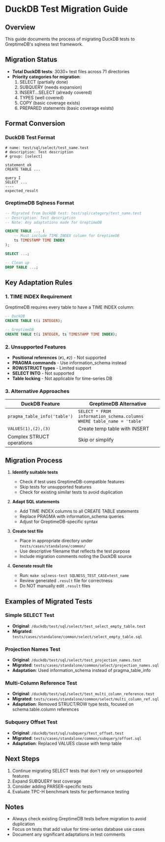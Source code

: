 # DuckDB Test Migration Guide

## Overview
This guide documents the process of migrating DuckDB tests to GreptimeDB's sqlness test framework.

## Migration Status
- **Total DuckDB tests**: 3030+ test files across 71 directories
- **Priority categories for migration**:
  1. SELECT (partially done)
  2. SUBQUERY (needs expansion)
  3. INSERT...SELECT (already covered)
  4. TYPES (well covered)
  5. COPY (basic coverage exists)
  6. PREPARED statements (basic coverage exists)

## Format Conversion

### DuckDB Test Format
```
# name: test/sql/select/test_name.test
# description: Test description
# group: [select]

statement ok
CREATE TABLE ...

query I
SELECT ...
----
expected_result
```

### GreptimeDB Sqlness Format
```sql
-- Migrated from DuckDB test: test/sql/category/test_name.test
-- Description: Test description
-- Note: Any adaptations made for GreptimeDB

CREATE TABLE ... (
    -- Must include TIME INDEX column for GreptimeDB
    ts TIMESTAMP TIME INDEX
);

SELECT ...;

-- Clean up
DROP TABLE ...;
```

## Key Adaptation Rules

### 1. TIME INDEX Requirement
GreptimeDB requires every table to have a TIME INDEX column:
```sql
-- DuckDB
CREATE TABLE t(i INTEGER);

-- GreptimeDB
CREATE TABLE t(i INTEGER, ts TIMESTAMP TIME INDEX);
```

### 2. Unsupported Features
- **Positional references** (`#1`, `#2`) - Not supported
- **PRAGMA commands** - Use information_schema instead
- **ROW/STRUCT types** - Limited support
- **SELECT INTO** - Not supported
- **Table locking** - Not applicable for time-series DB

### 3. Alternative Approaches
| DuckDB Feature | GreptimeDB Alternative |
|----------------|----------------------|
| `pragma_table_info('table')` | `SELECT * FROM information_schema.columns WHERE table_name = 'table'` |
| `VALUES(1),(2),(3)` | Create temp table with INSERT |
| Complex STRUCT operations | Skip or simplify |

## Migration Process

1. **Identify suitable tests**
   - Check if test uses GreptimeDB-compatible features
   - Skip tests for unsupported features
   - Check for existing similar tests to avoid duplication

2. **Adapt SQL statements**
   - Add TIME INDEX columns to all CREATE TABLE statements
   - Replace PRAGMA with information_schema queries
   - Adjust for GreptimeDB-specific syntax

3. **Create test file**
   - Place in appropriate directory under `tests/cases/standalone/common/`
   - Use descriptive filename that reflects the test purpose
   - Include migration comments noting the DuckDB source

4. **Generate result file**
   - Run: `make sqlness-test SQLNESS_TEST_CASE=test_name`
   - Review generated `.result` file for correctness
   - Do NOT manually edit `.result` files

## Examples of Migrated Tests

### Simple SELECT Test
- **Original**: `/duckdb/test/sql/select/test_select_empty_table.test`
- **Migrated**: `tests/cases/standalone/common/select/select_empty_table.sql`

### Projection Names Test
- **Original**: `/duckdb/test/sql/select/test_projection_names.test`
- **Migrated**: `tests/cases/standalone/common/select/projection_names.sql`
- **Adaptation**: Used information_schema instead of pragma_table_info

### Multi-Column Reference Test
- **Original**: `/duckdb/test/sql/select/test_multi_column_reference.test`
- **Migrated**: `tests/cases/standalone/common/select/multi_column_ref.sql`
- **Adaptation**: Removed STRUCT/ROW type tests, focused on schema.table.column references

### Subquery Offset Test
- **Original**: `/duckdb/test/sql/subquery/test_offset.test`
- **Migrated**: `tests/cases/standalone/common/subquery/offset.sql`
- **Adaptation**: Replaced VALUES clause with temp table

## Next Steps

1. Continue migrating SELECT tests that don't rely on unsupported features
2. Expand SUBQUERY test coverage
3. Consider adding PARSER-specific tests
4. Evaluate TPC-H benchmark tests for performance testing

## Notes
- Always check existing GreptimeDB tests before migration to avoid duplication
- Focus on tests that add value for time-series database use cases
- Document any significant adaptations in test comments